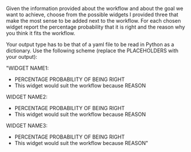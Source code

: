 Given the information provided about the workflow and about the goal we want to achieve, choose from the possible widgets I provided three that make the most sense to be added next to the workflow. For each chosen widget report the percentage probability that it is right and the reason why you think it fits the workflow.

Your output type has to be that of a yaml file to be read in Python as a dictionary. Use the following scheme (replace the PLACEHOLDERS with your output):

"WIDGET NAME1:
- PERCENTAGE PROBABILITY OF BEING RIGHT
- This widget would suit the workflow because REASON

WIDGET NAME2:
- PERCENTAGE PROBABILITY OF BEING RIGHT
- This widget would suit the workflow because REASON

WIDGET NAME3:
- PERCENTAGE PROBABILITY OF BEING RIGHT
- This widget would suit the workflow because REASON"

